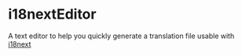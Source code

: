 # i18nextEditor
A text editor to help you quickly generate a translation file usable with [i18next](https://www.npmjs.com/package/i18next)
